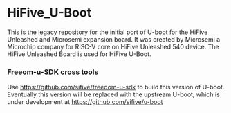 # HiFive_U-Boot
This is the legacy repository for the initial port of U-boot for the HiFive Unleashed and Microsemi expansion board. It was created by Microsemi a Microchip company for RISC-V core on HiFive Unleashed 540 device. The HiFive Unleashed Board is used for HiFive U-Boot. 

### Freeom-u-SDK cross tools

Use https://github.com/sifive/freedom-u-sdk to build this version of U-boot. Eventually this version will be replaced with the upstream U-boot, which is under development at https://github.com/sifive/u-boot
